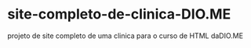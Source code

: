 # site-completo-de-clinica-DIO.ME
projeto de site completo de uma clinica para o curso de HTML daDIO.ME
